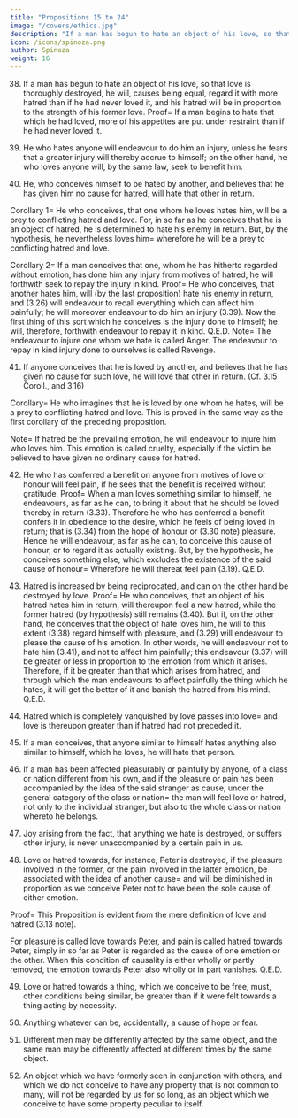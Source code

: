```yaml
---
title: "Propositions 15 to 24"
image: "/covers/ethics.jpg"
description: "If a man has begun to hate an object of his love, so that love is thoroughly destroyed, he will, causes being equal, regard it with more hatred than if he had never loved it"
icon: /icons/spinoza.png
author: Spinoza
weight: 16
---
```




38. If a man has begun to hate an object of his love, so that love is thoroughly destroyed, he will, causes being equal, regard it with more hatred than if he had never loved it, and his hatred will be in proportion to the strength of his former love. Proof=  If a man begins to hate that which he had loved, more of his appetites are put under restraint than if he had never loved it.
<!-- 
For love is a pleasure (3.13 note) which a man endeavours as far as he can to render permanent (3.28).
He does so by regarding the object of his love as present, and by affecting it as far as he can pleasurably.
This endeavour is greater in proportion as the love is greater, and so also is the endeavour to bring about that the beloved should return his affection (3.33).
Now these endeavours are constrained by hatred towards the object of love (3.13 Coroll. and 3.23).
Wherefore the lover (3.11 note) will for this cause also be affected with pain, the more so in proportion as his love has been greater.
That is, in addition to the pain caused by hatred, there is a pain caused by the fact that he has loved the object.
Wherefore the lover will regard the beloved with greater pain, or in other words, will hate it more than if he had never loved it, and with the more intensity in proportion as his former love was greater. Q.E.D. -->


39. He who hates anyone will endeavour to do him an injury, unless he fears that a greater injury will thereby accrue to himself; on the other hand, he who loves anyone will, by the same law, seek to benefit him. 

<!-- Proof=  To hate a man is (3.13 note) to conceive him as a cause of pain; therefore he who hates a man will endeavour to remove or destroy him.
But if anything more painful, or, in other words, a greater evil, should accrue to the hater thereby—and if the hater thinks he can avoid such evil by not carrying out the injury, which he planned against the object of his hate—he will desire to abstain from inflicting that injury (3.28), and the strength of his endeavour (3.37) will be greater than his former endeavour to do injury, and will therefore prevail over it, as we asserted.
The second part of this proof proceeds in the same manner.
Wherefore he who hates another, etc. Q.E.D.
Note=  By good I here mean every kind of pleasure, and all that conduces thereto, especially that which satisfies our longings, whatsoever they may be.
By evil, I mean every kind of pain, especially that which frustrates our longings.
For I have shown (3.9 note) that we in no case desire a thing because we deem it good, but, contrariwise, we deem a thing good because we desire it=  consequently we deem evil that which we shrink from; everyone, therefore, according to his particular emotions, judges or estimates what is good, what is bad, what is better, what is worse, lastly, what is best, and what is worst.
Thus a miser thinks that abundance of money is the best, and want of money the worst.
An ambitious man desires nothing so much as glory, and fears nothing so much as shame.
To an envious man nothing is more delightful than another's misfortune, and nothing more painful than another's success.
So every man, according to his emotions, judges a thing to be good or bad, useful or useless.
The emotion, which induces a man to turn from that which he wishes, or to wish for that which he turns from, is called timidity, which may accordingly be defined as the fear whereby a man is induced to avoid an evil which he regards as future by encountering a lesser evil (3.28).
But if the evil which he fears be shame, timidity becomes bashfulness.
Lastly, if the desire to avoid a future evil be checked by the fear of another evil, so that the man knows not which to choose, fear becomes consternation, especially if both the evils feared be very great.
 -->

40. He, who conceives himself to be hated by another, and believes that he has given him no cause for hatred, will hate that other in return. 

<!-- Proof=  He who conceives another as affected with hatred, will thereupon be affected himself with hatred (3.27), that is, with pain, accompanied by the idea of an external cause.
But, by the hypothesis, he conceives no cause for this pain except him who is his enemy.
Therefore, from conceiving that he is hated by some one, he will be affected with pain, accompanied by the idea of his enemy; in other words, he will hate his enemy in return. Q.E.D.
Note=  He who thinks that he has given just cause for hatred will (3.30 and note) be affected with shame.
But this case (3.25) rarely happens.
This reciprocation of hatred may also arise from the hatred, which follows an endeavour to injure the object of our hate (3.39).
He therefore who conceives that he is hated by another will conceive his enemy as the cause of some evil or pain.
Thus he will be affected with pain or fear, accompanied by the idea of his enemy as cause; in other words, he will be affected with hatred towards his enemy, as I said above.
 -->

Corollary 1=  He who conceives, that one whom he loves hates him, will be a prey to conflicting hatred and love.
For, in so far as he conceives that he is an object of hatred, he is determined to hate his enemy in return.
But, by the hypothesis, he nevertheless loves him=  wherefore he will be a prey to conflicting hatred and love.

Corollary 2=  If a man conceives that one, whom he has hitherto regarded without emotion, has done him any injury from motives of hatred, he will forthwith seek to repay the injury in kind. Proof=  He who conceives, that another hates him, will (by the last proposition) hate his enemy in return, and (3.26) will endeavour to recall everything which can affect him painfully; he will moreover endeavour to do him an injury (3.39).
Now the first thing of this sort which he conceives is the injury done to himself; he will, therefore, forthwith endeavour to repay it in kind. Q.E.D.
Note=  The endeavour to injure one whom we hate is called Anger.
The endeavour to repay in kind injury done to ourselves is called Revenge.


41. If anyone conceives that he is loved by another, and believes that he has given no cause for such love, he will love that other in return. (Cf. 3.15 Coroll., and 3.16) 

<!-- Proof=  This proposition is proved in the same way as the preceding one. See also the note appended thereto. Note=  If he believes that he has given just cause for the love, he will take pride therein (3.30 and note).
This is what most often happens (3.25), and we said that its contrary took place whenever a man conceives himself to be hated by another (see note to preceding proposition.)
This reciprocal love, and consequently the desire of benefiting him who loves us (3.39), and who endeavours to benefit us, is called gratitude or thankfulness.
It thus appears that men are much more prone to take vengeance than to return benefits. -->

Corollary=  He who imagines that he is loved by one whom he hates, will be a prey to conflicting hatred and love.
This is proved in the same way as the first corollary of the preceding proposition.

Note=  If hatred be the prevailing emotion, he will endeavour to injure him who loves him.
This emotion is called cruelty, especially if the victim be believed to have given no ordinary cause for hatred.

42. He who has conferred a benefit on anyone from motives of love or honour will feel pain, if he sees that the benefit is received without gratitude. Proof=  When a man loves something similar to himself, he endeavours, as far as he can, to bring it about that he should be loved thereby in return (3.33).
Therefore he who has conferred a benefit confers it in obedience to the desire, which he feels of being loved in return; that is (3.34) from the hope of honour or (3.30 note) pleasure.
Hence he will endeavour, as far as he can, to conceive this cause of honour, or to regard it as actually existing.
But, by the hypothesis, he conceives something else, which excludes the existence of the said cause of honour= 
Wherefore he will thereat feel pain (3.19). Q.E.D.

43. Hatred is increased by being reciprocated, and can on the other hand be destroyed by love. Proof=  He who conceives, that an object of his hatred hates him in return, will thereupon feel a new hatred, while the former hatred (by hypothesis) still remains (3.40).
But if, on the other hand, he conceives that the object of hate loves him, he will to this extent (3.38) regard himself with pleasure, and (3.29) will endeavour to please the cause of his emotion.
In other words, he will endeavour not to hate him (3.41), and not to affect him painfully; this endeavour (3.37) will be greater or less in proportion to the emotion from which it arises.
Therefore, if it be greater than that which arises from hatred, and through which the man endeavours to affect painfully the thing which he hates, it will get the better of it and banish the hatred from his mind. Q.E.D.

44. Hatred which is completely vanquished by love passes into love=  and love is thereupon greater than if hatred had not preceded it. 

<!-- Proof=  The proof proceeds in the same way as Prop. 38 of this Part=  for he who begins to love a thing, which he was wont to hate or regard with pain, from the very fact of loving feels pleasure.
To this pleasure involved in love is added the pleasure arising from aid given to the endeavour to remove the pain involved in hatred (3.37), accompanied by the idea of the former object of hatred as cause.
Note=  Though this be so, no one will endeavour to hate anything, or to be affected with pain, for the sake of enjoying this greater pleasure.
That is, no one will desire that he should be injured, in the hope of recovering from the injury, nor long to be ill for the sake of getting well.
For everyone will always endeavour to persist in his being, and to ward off pain as far as he can.
If the contrary is conceivable, namely, that a man should desire to hate someone, in order that he might love him the more thereafter, he will always desire to hate him.
For the strength of love is in proportion to the strength of the hatred, wherefore the man would desire, that the hatred be continually increased more and more, and, for a similar reason, he would desire to become more and more ill, in order that he might take a greater pleasure in being restored to health=  in such a case he would always endeavour to be ill, which (3.6) is absurd.
 -->
45. If a man conceives, that anyone similar to himself hates anything also similar to himself, which he loves, he will hate that person. 

<!-- Proof=  The beloved object feels reciprocal hatred towards him who hates it (3.40).
Therefore the lover, in conceiving that anyone hates the beloved object, conceives the beloved thing as affected by hatred, in other words (3.13), by pain.
Consequently he is himself affected by pain accompanied by the idea of the hater of the beloved thing as cause; that is, he will hate him who hates anything which he himself loves (III. xiii. note). Q.E.D.
 -->
46. If a man has been affected pleasurably or painfully by anyone, of a class or nation different from his own, and if the pleasure or pain has been accompanied by the idea of the said stranger as cause, under the general category of the class or nation= 
the man will feel love or hatred, not only to the individual stranger, but also to the whole class or nation whereto he belongs.

<!-- Proof=  This is evident from 3.16.  -->

47. Joy arising from the fact, that anything we hate is destroyed, or suffers other injury, is never unaccompanied by a certain pain in us. 

<!-- Proof=  This is evident from 3.27 For in so far as we conceive a thing similar to ourselves to be affected with pain, we ourselves feel pain. Note=  This proposition can also be proved from the Corollary to 2.17.
Whenever we remember anything, even if it does not actually exist, we regard it only as present, and the body is affected in the same manner;
wherefore, in so far as the remembrance of the thing is strong, a man is determined to regard it with pain; this determination, while the image of the thing in question lasts, is checked by the remembrance of other things excluding the existence of the aforesaid thing, but is not destroyed.
Hence, a man only feels pleasure in so far as the said determination is checked= 
for this reason the joy arising from the injury done to what we hate is repeated, every time we remember that object of hatred.
For, as we have said, when the image of the thing in question, is aroused, inasmuch as it involves the thing's existence, it determines the man to regard the thing with the same pain as he was wont to do, when it actually did exist.
However, since he has joined to the image of the thing other images, which exclude its existence, this determination to pain is forthwith checked, and the man rejoices afresh as often as the repetition takes place.
This is the cause of men's pleasure in recalling past evils, and delight in narrating dangers from which they have escaped.
For when men conceive a danger, they conceive it as still future, and are determined to fear it.
This determination is checked afresh by the idea of freedom, which became associated with the idea of the danger when they escaped therefrom=  this renders them secure afresh=  therefore they rejoice afresh.
 -->
48. Love or hatred towards, for instance, Peter is destroyed, if the pleasure involved in the former, or the pain involved in the latter emotion, be associated with the idea of another cause=  and will be diminished in proportion as we conceive Peter not to have been the sole cause of either emotion. 

Proof=  This Proposition is evident from the mere definition of love and hatred (3.13 note).

For pleasure is called love towards Peter, and pain is called hatred towards Peter, simply in so far as Peter is regarded as the cause of one emotion or the other. When this condition of causality is either wholly or partly removed, the emotion towards Peter also wholly or in part vanishes. Q.E.D.


49. Love or hatred towards a thing, which we conceive to be free, must, other conditions being similar, be greater than if it were felt towards a thing acting by necessity. 

<!-- Proof=  A thing which we conceive as free must (1. Def. 7) be perceived through itself without anything else.
If, therefore, we conceive it as the cause of pleasure or pain, we shall therefore (3.13 note) love it or hate it, and shall do so with the utmost love or hatred that can arise from the given emotion.
But if the thing which causes the emotion be conceived as acting by necessity, we shall then (by the same Def. 7, Part 1) conceive it not as the sole cause, but as one of the causes of the emotion, and therefore our love or hatred towards it will be less. Q.E.D.
Note=  It follows that men, thinking themselves to be free, feel more love or hatred towards one another than towards anything else=  to this consideration we must add the imitation of emotions treated of in 3.27, 3.34, 3.40 and 3.43. -->

50. Anything whatever can be, accidentally, a cause of hope or fear. 

<!-- Proof=  This proposition is proved in the same way as 3.15, which see, together with the note to 3.18. Note=  Things which are accidentally the causes of hope or fear are called good or evil omens.

Now, in so far as such omens are the cause of hope or fear, they are (by the definitions of hope and fear given in 3.18 note) the causes also of pleasure and pain;
Consequently we, to this extent, regard them with love or hatred, and endeavour either to invoke them as means towards that which we hope for, or to remove them as obstacles, or causes of that which we fear.
It follows, further, from 3.25, that we are naturally so constituted as to believe readily in that which we hope for, and with difficulty in that which we fear; moreover, we are apt to estimate such objects above or below their true value.
Hence there have arisen superstitions, whereby men are everywhere assailed.
However, I do not think it worth while to point out here the vacillations springing from hope and fear.
It follows from the definition of these emotions, that there can be no hope without fear, and no fear without hope, as I will duly explain in the proper place.
Further, in so far as we hope for or fear anything, we regard it with love or hatred; thus everyone can apply by himself to hope and fear what we have said concerning love and hatred.
 -->

51. Different men may be differently affected by the same object, and the same man may be differently affected at different times by the same object. 

<!-- Proof=  The human body is affected by external bodies in a variety of ways (2. Post. 3).
Two men may therefore be differently affected at the same time, and therefore (by Ax. 1 after Lemma 3 after 2.13) may be differently affected by one and the same object.
Further (by the same Post.) the human body can be affected sometimes in one way, sometimes in another.
Consequently (by the same Axiom) it may be differently affected at different times by one and the same object. Q.E.D.
Note=  We thus see that it is possible, that what one man loves another may hate, and that what one man fears another may not fear; or, again, that one and the same man may love what he once hated, or may be bold where he once was timid, and so on.
Again, as everyone judges according to his emotions what is good, what bad, what better, and what worse (3.39. note), it follows that men's judgments may vary no less than their emotions[10],
hence when we compare some with others, we distinguish them solely by the diversity of their emotions, and style some intrepid, others timid, others by some other epithet.
For instance, I shall call a man intrepid, if he despises an evil which I am accustomed to fear;
if I further take into consideration, that, in his desire to injure his enemies and to benefit those whom he loves, he is not restrained by the fear of an evil which is sufficient to restrain me, I shall call him daring.
Again, a man will appear timid to me, if he fears an evil which I am accustomed to despise; and if I further take into consideration that his desire is restrained by the fear of an evil, which is not sufficient to restrain me, I shall say that he is cowardly; and in like manner will everyone pass judgment.
[10] This is possible, though the human mind is part of the divine intellect, as I have shown in 2.13 note.

Lastly, a man may be affected with pleasure at one time and with pain at another time, accompanied by the idea of himself as cause.
This arises from= 
the inconstancy of human judgment and,
Man often judges things solely by his emotions.
the fact that things that cause of pleasure or pain are often purely imaginary.
This does not include the uncertainty of things alluded to in 3.28
Thus, we can easily understand what are Repentance and Self-complacency.
Repentance is pain, while self-complacency is pleasure, accompanied by the idea of one's self as cause.
These emotions are most intense because men believe themselves to be free (3.49). -->

52. An object which we have formerly seen in conjunction with others, and which we do not conceive to have any property that is not common to many, will not be regarded by us for so long, as an object which we conceive to have some property peculiar to itself. 

<!-- Proof=  As soon as we conceive an object which we have seen in conjunction with others, we at once remember those others (2.28 and note).
Thus we pass forthwith from the contemplation of one object to the contemplation of another object.
And this is the case with the object, which we conceive to have no property that is not common to many.
For we thereupon assume that we are regarding therein nothing, which we have not before seen in conjunction with other objects.
But when we suppose that we conceive an object something special, which we have never seen before, we must needs say that the mind, while regarding that object, has in itself nothing which it can fall to regarding instead thereof;
Therefore it is determined to the contemplation of that object only. Therefore an object, etc. Q.E.D.

Note=  Wonder is the mental modification, or imagination of a particular thing.
Consternation is this imagination excited by fear.
Wonder at an evil keeps a man so engrossed in its simple contemplation, that he cannot think of anything else to avoid the evil.
Veneration is wonder towards a person's prudence, industry, or anything of that sort, as that person is thereby regarded as far surpassing ourselves.
Otherwise, wonder at a man's anger, envy, etc., is called Horror.
Devotion is wonder joined to veneration, when we . Again, if it be the prudence, industry, or what not, of a man we love, that we wonder at, our love will on this account be the greater (3.12), and when joined to wonder or veneration is called .
We may in like manner conceive hatred, hope, confidence, and the other emotions, as associated with wonder; and
we should thus be able to deduce more emotions than those which have obtained names in ordinary speech.
Whence it is evident, that the names of the emotions have been applied in accordance rather with their ordinary manifestations than with an accurate knowledge of their nature.
To wonder is opposed Contempt, which generally arises from the fact that, because we see someone wondering at, loving, or fearing something, or because something, at first sight, appears to be like things, which we ourselves wonder at, love, fear, etc., we are, in consequence (3.15 Coroll. and 3.27), determined to wonder at, love, or fear that thing.
But if from the presence, or more accurate contemplation of the said thing, we are compelled to deny concerning it all that can be the cause of wonder, love, fear, etc., the mind then, by the presence of the thing, remains determined to think rather of those qualities which are not in it, than of those which are in it; whereas, on the other hand, the presence of the object would cause it more particularly to regard that which is therein.
As devotion springs from wonder at a thing which we love, so does Derision spring from contempt of a thing which we hate or fear, and Scorn from contempt of folly, as veneration from wonder at prudence.
Lastly, we can conceive the emotions of love, hope, honour, etc., in association with contempt, and can thence deduce other emotions, which are not distinguished one from another by any recognized name. -->

